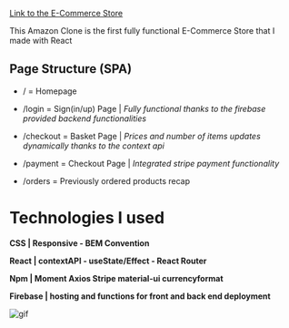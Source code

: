 [Link to the E-Commerce Store](https://amaclone-8c301.web.app/)

This Amazon Clone is the first fully functional E-Commerce Store that I made with React

## Page Structure (SPA)

- / = Homepage

- /login = Sign(in/up) Page | _Fully functional thanks to the firebase provided backend functionalities_

- /checkout = Basket Page | _Prices and number of items updates dynamically thanks to the context api_

- /payment = Checkout Page | _Integrated stripe payment functionality_

- /orders = Previously ordered products recap

# Technologies I used

**CSS | Responsive - BEM Convention**

**React | contextAPI - useState/Effect - React Router**

**Npm | Moment Axios Stripe material-ui currencyformat**

**Firebase | hosting and functions for front and back end deployment**

![gif](https://media.giphy.com/media/l2QDSKSkhqITBLYBy/giphy.gif)
